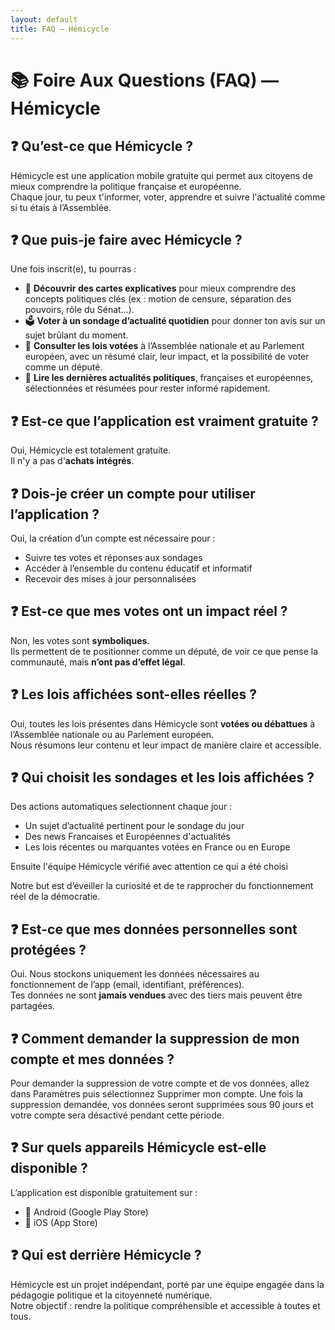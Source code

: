 ```yaml
---
layout: default
title: FAQ – Hémicycle
---
```


# 📚 Foire Aux Questions (FAQ) — Hémicycle

## ❓ Qu’est-ce que Hémicycle ?
Hémicycle est une application mobile gratuite qui permet aux citoyens de mieux comprendre la politique française et européenne.  
Chaque jour, tu peux t'informer, voter, apprendre et suivre l'actualité comme si tu étais à l’Assemblée.


## ❓ Que puis-je faire avec Hémicycle ?
Une fois inscrit(e), tu pourras :

- 📘 **Découvrir des cartes explicatives** pour mieux comprendre des concepts politiques clés (ex : motion de censure, séparation des pouvoirs, rôle du Sénat…).
- 🗳️ **Voter à un sondage d’actualité quotidien** pour donner ton avis sur un sujet brûlant du moment.
- 🧾 **Consulter les lois votées** à l’Assemblée nationale et au Parlement européen, avec un résumé clair, leur impact, et la possibilité de voter comme un député.
- 📰 **Lire les dernières actualités politiques**, françaises et européennes, sélectionnées et résumées pour rester informé rapidement.


## ❓ Est-ce que l’application est vraiment gratuite ?
Oui, Hémicycle est totalement gratuite.  
Il n'y a pas d'**achats intégrés**.


## ❓ Dois-je créer un compte pour utiliser l’application ?
Oui, la création d’un compte est nécessaire pour :

- Suivre tes votes et réponses aux sondages
- Accéder à l’ensemble du contenu éducatif et informatif
- Recevoir des mises à jour personnalisées


## ❓ Est-ce que mes votes ont un impact réel ?
Non, les votes sont **symboliques**.  
Ils permettent de te positionner comme un député, de voir ce que pense la communauté, mais **n’ont pas d’effet légal**.


## ❓ Les lois affichées sont-elles réelles ?
Oui, toutes les lois présentes dans Hémicycle sont **votées ou débattues** à l’Assemblée nationale ou au Parlement européen.  
Nous résumons leur contenu et leur impact de manière claire et accessible.


## ❓ Qui choisit les sondages et les lois affichées ?
Des actions automatiques selectionnent chaque jour :
- Un sujet d’actualité pertinent pour le sondage du jour
- Des news Francaises et Européennes d'actualités
- Les lois récentes ou marquantes votées en France ou en Europe

Ensuite l'équipe Hémicycle vérifié avec attention ce qui a été choisi

Notre but est d’éveiller la curiosité et de te rapprocher du fonctionnement réel de la démocratie.


## ❓ Est-ce que mes données personnelles sont protégées ?
Oui. Nous stockons uniquement les données nécessaires au fonctionnement de l’app (email, identifiant, préférences).  
Tes données ne sont **jamais vendues** avec des tiers mais peuvent être partagées.

## ❓ Comment demander la suppression de mon compte et mes données ?
Pour demander la suppression de votre compte et de vos données, allez dans Paramètres puis sélectionnez Supprimer mon compte. 
Une fois la suppression demandée, vos données seront supprimées sous 90 jours et votre compte sera désactivé pendant cette période.


## ❓ Sur quels appareils Hémicycle est-elle disponible ?
L’application est disponible gratuitement sur :

- 📱 Android (Google Play Store)
- 📱 iOS (App Store)


## ❓ Qui est derrière Hémicycle ?
Hémicycle est un projet indépendant, porté par une équipe engagée dans la pédagogie politique et la citoyenneté numérique.  
Notre objectif : rendre la politique compréhensible et accessible à toutes et tous.
